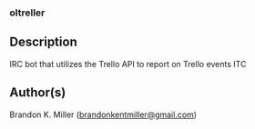 ### oltreller

## Description
IRC bot that utilizes the Trello API to report on Trello events ITC

## Author(s)
Brandon K. Miller (brandonkentmiller@gmail.com)
